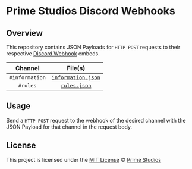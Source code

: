 # Prime Studios Discord Webhooks

## Overview

This repository contains JSON Payloads for `HTTP POST` requests to their respective [Discord Webhook](https://support.discordapp.com/hc/en-us/articles/228383668-Intro-to-Webhooks) embeds.

|    Channel     |                 File(s)                  |
| :------------: | :--------------------------------------: |
| `#information` | [`information.json`](./information.json) |
|    `#rules`    |       [`rules.json`](./rules.json)       |

## Usage

Send a `HTTP POST` request to the webhook of the desired channel with the JSON Payload for that channel in the request body.

## License

This project is licensed under the [MIT License](./LICENSE) &copy; [Prime Studios](https://github.com/PrimeStudios)
